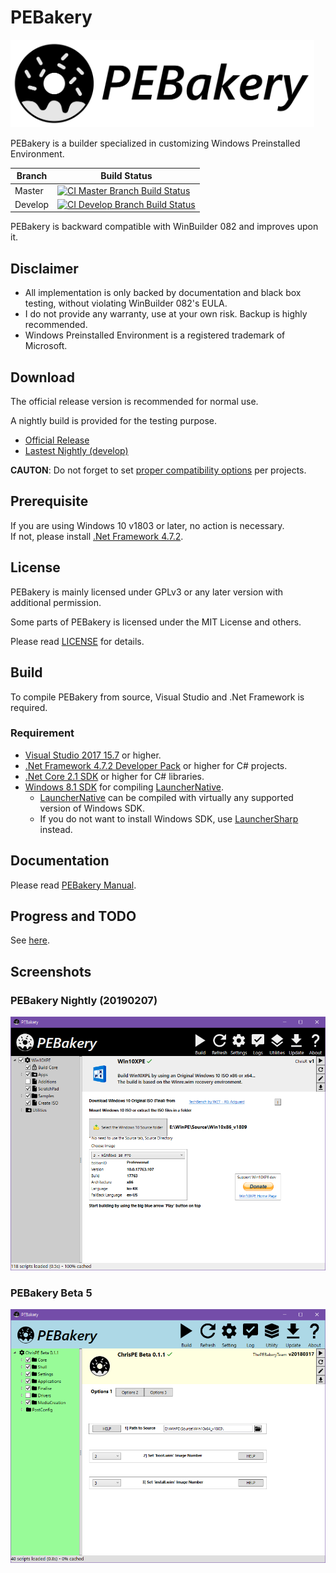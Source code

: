 # PEBakery

<div style="text-align: left">
    <img src="./Image/Banner.svg" height="140">
</div>

PEBakery is a builder specialized in customizing Windows Preinstalled Environment.

| Branch    | Build Status   |
|-----------|----------------|
| Master    | [![CI Master Branch Build Status](https://ci.appveyor.com/api/projects/status/j3p0v26j7nky0bvu/branch/master?svg=true)](https://ci.appveyor.com/project/ied206/pebakery/branch/master) |
| Develop   | [![CI Develop Branch Build Status](https://ci.appveyor.com/api/projects/status/j3p0v26j7nky0bvu/branch/develop?svg=true)](https://ci.appveyor.com/project/ied206/pebakery/branch/develop) |

PEBakery is backward compatible with WinBuilder 082 and improves upon it.

## Disclaimer

- All implementation is only backed by documentation and black box testing, without violating WinBuilder 082's EULA.
- I do not provide any warranty, use at your own risk. Backup is highly recommended.
- Windows Preinstalled Environment is a registered trademark of Microsoft.

## Download

The official release version is recommended for normal use.

A nightly build is provided for the testing purpose.

- [Official Release](https://github.com/pebakery/pebakery/releases)
- [Lastest Nightly (develop)](https://ci.appveyor.com/api/projects/ied206/PEBakery/artifacts/nightly.zip?branch=develop)

**CAUTON**: Do not forget to set [proper compatibility options](./COMPAT.md) per projects.

## Prerequisite

If you are using Windows 10 v1803 or later, no action is necessary.  
If not, please install [.Net Framework 4.7.2](http://go.microsoft.com/fwlink/?LinkId=863262).

## License

PEBakery is mainly licensed under GPLv3 or any later version with additional permission.

Some parts of PEBakery is licensed under the MIT License and others.

Please read [LICENSE](./LICENSE) for details.

## Build

To compile PEBakery from source, Visual Studio and .Net Framework is required.

### Requirement

- [Visual Studio 2017 15.7](https://visualstudio.microsoft.com/ko/thank-you-downloading-visual-studio/?sku=Community&rel=15#) or higher.
- [.Net Framework 4.7.2 Developer Pack](https://go.microsoft.com/fwlink/?linkid=874338) or higher for C# projects.
- [.Net Core 2.1 SDK](https://dotnet.microsoft.com/download) or higher for C# libraries.
- [Windows 8.1 SDK](https://go.microsoft.com/fwlink/p/?LinkId=323507) for compiling [LauncherNative](./LauncherNative).
  - [LauncherNative](./LauncherNative) can be compiled with virtually any supported version of Windows SDK.
  - If you do not want to install Windows SDK, use [LauncherSharp](./LauncherSharp) instead.

## Documentation

Please read [PEBakery Manual](https://github.com/pebakery/pebakery-docs).

## Progress and TODO

See [here](https://github.com/pebakery/pebakery/projects/2).

## Screenshots

### PEBakery Nightly (20190207)

![Win10XPE with PEBakery 20190207](./Image/PEBakery-nightly-Win10XPE.png)

### PEBakery Beta 5

![ChrisPE with PEBakery Beta 5](./Image/PEBakery-ChrisPE.png)
